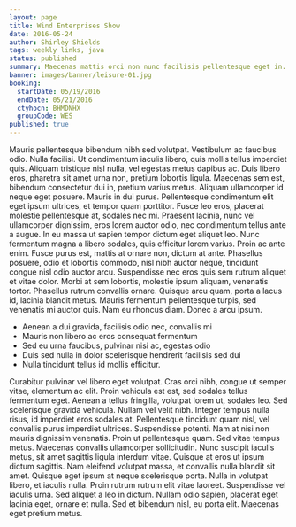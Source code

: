 ```yaml
---
layout: page
title: Wind Enterprises Show
date: 2016-05-24
author: Shirley Shields
tags: weekly links, java
status: published
summary: Maecenas mattis orci non nunc facilisis pellentesque eget in.
banner: images/banner/leisure-01.jpg
booking:
  startDate: 05/19/2016
  endDate: 05/21/2016
  ctyhocn: BHMDNHX
  groupCode: WES
published: true
---
```

Mauris pellentesque bibendum nibh sed volutpat. Vestibulum ac faucibus odio. Nulla facilisi. Ut condimentum iaculis libero, quis mollis tellus imperdiet quis. Aliquam tristique nisl nulla, vel egestas metus dapibus ac. Duis libero eros, pharetra sit amet urna non, pretium lobortis ligula. Maecenas sem est, bibendum consectetur dui in, pretium varius metus. Aliquam ullamcorper id neque eget posuere. Mauris in dui purus. Pellentesque condimentum elit eget ipsum ultrices, et tempor quam porttitor. Fusce leo eros, placerat molestie pellentesque at, sodales nec mi.
Praesent lacinia, nunc vel ullamcorper dignissim, eros lorem auctor odio, nec condimentum tellus ante a augue. In eu massa ut sapien tempor dictum eget aliquet leo. Nunc fermentum magna a libero sodales, quis efficitur lorem varius. Proin ac ante enim. Fusce purus est, mattis at ornare non, dictum at ante. Phasellus posuere, odio et lobortis commodo, nisl nibh auctor neque, tincidunt congue nisl odio auctor arcu. Suspendisse nec eros quis sem rutrum aliquet et vitae dolor. Morbi at sem lobortis, molestie ipsum aliquam, venenatis tortor. Phasellus rutrum convallis ornare. Quisque arcu quam, porta a lacus id, lacinia blandit metus. Mauris fermentum pellentesque turpis, sed venenatis mi auctor quis. Nam eu rhoncus diam. Donec a arcu ipsum.

* Aenean a dui gravida, facilisis odio nec, convallis mi
* Mauris non libero ac eros consequat fermentum
* Sed eu urna faucibus, pulvinar nisi ac, egestas odio
* Duis sed nulla in dolor scelerisque hendrerit facilisis sed dui
* Nulla tincidunt tellus id mollis efficitur.

Curabitur pulvinar vel libero eget volutpat. Cras orci nibh, congue ut semper vitae, elementum ac elit. Proin vehicula est est, sed sodales tellus fermentum eget. Aenean a tellus fringilla, volutpat lorem ut, sodales leo. Sed scelerisque gravida vehicula. Nullam vel velit nibh. Integer tempus nulla risus, id imperdiet eros sodales at. Pellentesque tincidunt quam nisl, vel convallis purus imperdiet ultrices. Suspendisse potenti. Nam at nisi non mauris dignissim venenatis. Proin ut pellentesque quam. Sed vitae tempus metus. Maecenas convallis ullamcorper sollicitudin. Nunc suscipit iaculis metus, sit amet sagittis ligula interdum vitae. Quisque at eros ut ipsum dictum sagittis. Nam eleifend volutpat massa, et convallis nulla blandit sit amet.
Quisque eget ipsum at neque scelerisque porta. Nulla in volutpat libero, et iaculis nulla. Proin rutrum rutrum elit vitae laoreet. Suspendisse vel iaculis urna. Sed aliquet a leo in dictum. Nullam odio sapien, placerat eget lacinia eget, ornare et nulla. Sed et bibendum nisl, eu porta elit. Maecenas eget pretium metus.
